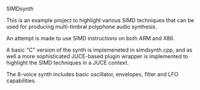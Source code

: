 

SIMDsynth


This is an example project to highlight various SIMD techniques that can be used for producing multi-timbral polyphone audio synthesis.

An attempt is made to use SIMD instructions on both ARM and X86.

A basic "C" version of the synth is implemeneted in simdsynth.cpp, and as well a more sophisticated JUCE-based plugin wrapper is implemented to highlight the SIMD techniques in a JUCE context.

The 8-voice synth includes basic oscillator, envelopes, filter and LFO capabilities.

